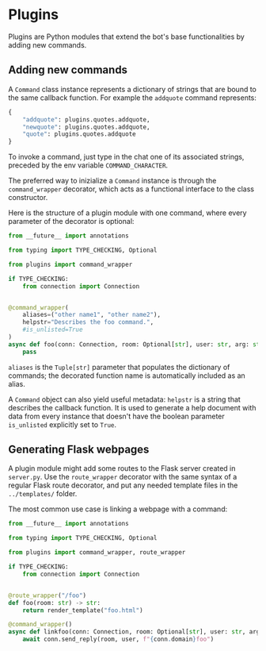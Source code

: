 # Plugins

Plugins are Python modules that extend the bot's base functionalities by adding new commands.

## Adding new commands

A `Command` class instance represents a dictionary of strings that are bound to the same callback function.
For example the `addquote` command represents:

```python
{
    "addquote": plugins.quotes.addquote,
    "newquote": plugins.quotes.addquote,
    "quote": plugins.quotes.addquote
}
```

To invoke a command, just type in the chat one of its associated strings, preceded by the env variable `COMMAND_CHARACTER`.

The preferred way to inizialize a `Command` instance is through the `command_wrapper` decorator, which acts as a functional interface to the class constructor.

Here is the structure of a plugin module with one command, where every parameter of the decorator is optional:

```python
from __future__ import annotations

from typing import TYPE_CHECKING, Optional

from plugins import command_wrapper

if TYPE_CHECKING:
    from connection import Connection


@command_wrapper(
    aliases=("other name1", "other name2"),
    helpstr="Describes the foo command.",
    #is_unlisted=True
)
async def foo(conn: Connection, room: Optional[str], user: str, arg: str) -> None:
    pass
```

`aliases` is the `Tuple[str]` parameter that populates the dictionary of commands; the decorated function name is automatically included as an alias.

A `Command` object can also yield useful metadata: `helpstr` is a string that describes the callback function. It is used to generate a help document with data from every instance that doesn't have the boolean parameter `is_unlisted` explicitly set to `True`.

## Generating Flask webpages
A plugin module might add some routes to the Flask server created in `server.py`. Use the `route_wrapper` decorator with the same syntax of a regular Flask route decorator, and put any needed template files in the `../templates/` folder.

The most common use case is linking a webpage with a command:

```python
from __future__ import annotations

from typing import TYPE_CHECKING, Optional

from plugins import command_wrapper, route_wrapper

if TYPE_CHECKING:
    from connection import Connection


@route_wrapper("/foo")
def foo(room: str) -> str:
    return render_template("foo.html")

@command_wrapper()
async def linkfoo(conn: Connection, room: Optional[str], user: str, arg: str) -> None:
    await conn.send_reply(room, user, f"{conn.domain}foo")
```
